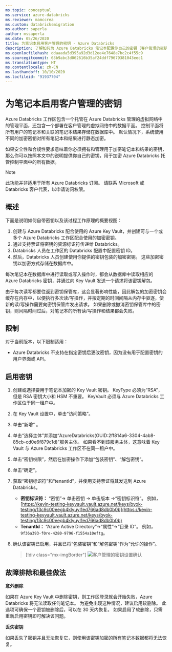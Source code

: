 ```yaml
---
ms.topic: conceptual
ms.service: azure-databricks
ms.reviewer: mamccrea
ms.custom: databricksmigration
ms.author: saperla
author: mssaperla
ms.date: 05/26/2020
title: 为笔记本启用客户管理的密钥 - Azure Databricks
description: 了解如何为 Azure Databricks 笔记本配置你自己的密钥（客户管理的密钥）。
ms.openlocfilehash: ddaaada5d395a92d3d12ee4e7648e7bc2c4f55c9
ms.sourcegitcommit: 63b9abc3d062616b35af24ddf79679381043eec1
ms.translationtype: HT
ms.contentlocale: zh-CN
ms.lasthandoff: 10/10/2020
ms.locfileid: "91937704"
---
```

# <a name="enable-customer-managed-keys-for-notebooks"></a>为笔记本启用客户管理的密钥

Azure Databricks 工作区包含一个托管在 Azure Databricks 管理的虚拟网络中的管理平面，还包含一个部署在客户管理的虚拟网络中的数据平面。 控制平面将所有用户的笔记本和关联的笔记本结果存储在数据库中。 默认情况下，系统使用不同的加密密钥对所有笔记本和结果进行静态加密。

如果安全性和合规性要求意味着你必须拥有和管理用于加密笔记本和结果的密钥，那么你可以按照本文中的说明提供你自己的密钥，用于加密 Azure Databricks 托管控制平面中的所有数据。

> [!NOTE]
>
> 此功能并非适用于所有 Azure Databricks 订阅。 请联系 Microsoft 或 Databricks 客户代表，以申请访问权限。

## <a name="overview"></a>概述

下面是说明如何自带密钥以及该过程工作原理的概要视图：

1. 创建与 Azure Databricks 配合使用的 Azure Key Vault，并创建可与一个或多个 Azure Databricks 工作区配合使用的加密密钥。
2. 通过支持票证将密钥的资源标识符传递给 Databricks。
3. Databricks 人员在工作区的 Databricks 配置中配置密钥 ID。
4. 然后，Databricks 人员创建使用你提供的密钥包装的加密密钥。 这些加密密钥以加密方式存储在数据库中。

每次笔记本在数据库中进行读取或写入操作时，都会从数据库中读取相应的 Azure Databricks 密钥，并通过向 Key Vault 发送一个请求将该密钥解包。

由于每次读写都要往返到密钥保管库，这会显著影响性能，因此解包的加密密钥会缓存在内存中，以便执行多次读/写操作，并按定期的时间间隔从内存中驱逐，使新的读/写操作需要向密钥保管库发出请求。 如果删除或撤消密钥保管库中的密钥，则间隔时间过后，对笔记本的所有读/写操作和结果都会失败。

## <a name="limitations"></a>限制

对于当前版本，以下限制适用：

* Azure Databricks 不支持在指定密钥后更改密钥，因为没有用于配置密钥的用户界面或 API。

## <a name="enable-your-key"></a>启用密钥

1. 创建或选择要用于笔记本加密的 Key Vault 密钥。 KeyType 必须为“RSA”，但是 RSA 密钥大小和 HSM 不重要。 KeyVault 必须与 Azure Databricks 工作区位于同一租户中。
2. 在 Key Vault 设置中，单击“访问策略”。
3. 单击“新增” 。
4. 单击“选择主体”并添加“AzureDatabricks(GUID:2ff814a6-3304-4ab8-85cb-cd0e6f879c1d)”服务主体。 如果看不到该服务主体，这意味着 Key Vault 与 Azure Databricks 工作区不在同一租户中。
5. 单击“密钥权限”，然后在加密操作下添加“包装密钥”、“解包密钥”。
6. 单击“确定”。
7. 获取“密钥标识符”和“tenantId”，并使用支持票证将其发送到 Azure Databricks。
   * **密钥标识符：** “密钥”-> 单击密钥 -> 单击版本 ->“密钥标识符”。 例如，[https://kevin-testing-keyvault.vault.azure.net/keys/byok-testing/13c9c00eegb4klyuyl1ed766ad8db0b0b](https://kevin-testing-keyvault.vault.azure.net/keys/byok-testing/13c9c00eegb4klyuyl1ed766ad8db0b0b)
   * **TenantId：** “Azure Active Directory”->“属性”->“目录 ID”。 例如，`9f36a393-f0re-4280-9796-f1554a10eftg`。
8. 确认该密钥已启用，并且已将“包装密钥”和“解包密钥”作为“允许的操作”。

   > [!div class="mx-imgBorder"]
   > ![客户管理的密钥设置确认](../../_static/images/security/cmk-notebook-confirm.png)

## <a name="troubleshooting-and-best-practices"></a>故障排除和最佳做法

**意外删除**

如果在 Azure Key Vault 中删除密钥，则工作区登录就会开始失败，Azure Databricks 将无法读取任何笔记本。 为避免出现这种情况，建议启用软删除。 此选项可确保一个密钥被删除后，可以在 30 天内恢复。 如果启用了软删除，只需重新启用密钥即可解决该问题。

**丢失密钥**

如果丢失了密钥并且无法恢复它，则使用该密钥加密的所有笔记本数据都将无法恢复。